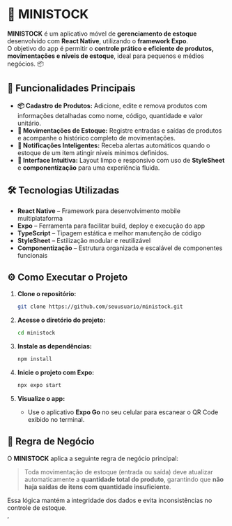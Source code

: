 # 🏪 MINISTOCK

**MINISTOCK** é um aplicativo móvel de **gerenciamento de estoque** desenvolvido com **React Native**, utilizando o **framework Expo**.  
O objetivo do app é permitir o **controle prático e eficiente de produtos, movimentações e níveis de estoque**, ideal para pequenos e médios negócios. 📦  

## 🚀 Funcionalidades Principais

- **📦 Cadastro de Produtos:** Adicione, edite e remova produtos com informações detalhadas como nome, código, quantidade e valor unitário.  
- **🔄 Movimentações de Estoque:** Registre entradas e saídas de produtos e acompanhe o histórico completo de movimentações.  
- **🔔 Notificações Inteligentes:** Receba alertas automáticos quando o estoque de um item atingir níveis mínimos definidos.  
- **🎨 Interface Intuitiva:** Layout limpo e responsivo com uso de **StyleSheet** e **componentização** para uma experiência fluida.  

## 🛠️ Tecnologias Utilizadas

- **React Native** – Framework para desenvolvimento mobile multiplataforma  
- **Expo** – Ferramenta para facilitar build, deploy e execução do app  
- **TypeScript** – Tipagem estática e melhor manutenção de código  
- **StyleSheet** – Estilização modular e reutilizável  
- **Componentização** – Estrutura organizada e escalável de componentes funcionais  

## ⚙️ Como Executar o Projeto

1. **Clone o repositório:**
   ```bash
   git clone https://github.com/seuusuario/ministock.git
   ```

2. **Acesse o diretório do projeto:**
   ```bash
   cd ministock
   ```

3. **Instale as dependências:**
   ```bash
   npm install
   ```

4. **Inicie o projeto com Expo:**
   ```bash
   npx expo start
   ```

5. **Visualize o app:**
   - Use o aplicativo **Expo Go** no seu celular para escanear o QR Code exibido no terminal.

## 📘 Regra de Negócio

O **MINISTOCK** aplica a seguinte regra de negócio principal:  
> Toda movimentação de estoque (entrada ou saída) deve atualizar automaticamente a **quantidade total do produto**, garantindo que **não haja saídas de itens com quantidade insuficiente**.  

Essa lógica mantém a integridade dos dados e evita inconsistências no controle de estoque.  
,